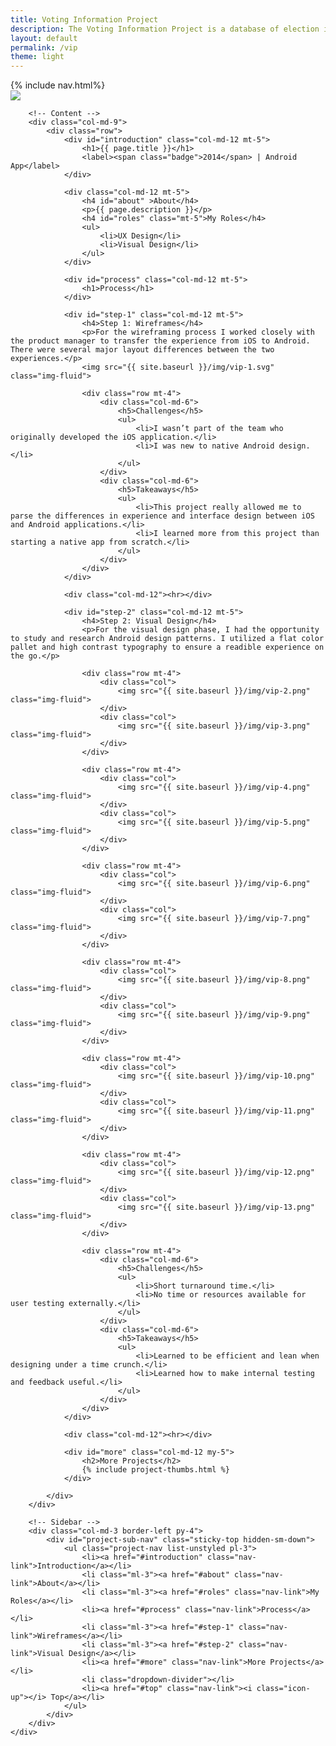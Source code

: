 ```yaml
---
title: Voting Information Project
description: The Voting Information Project is a database of election information made accessible to citizens via mobile device. The application provides an intuitive interface for users to find data about upcoming elections, such as where to vote, directions to polling location, issues on the ballot, and even candidates’ contact information.
layout: default
permalink: /vip
theme: light
---
```


<div id="top" class="row">
	{% include nav.html%}
	<div class="container px-0">
		<div class="row">
			<div class="col-md-12">
				<img src="{{ site.baseurl }}/img/vip-hero.png" class="img-fluid">
			</div>
		</div>
	</div>
</div>

<div id="project-vip" class="container">
	<div class="row">
		
		<!-- Content -->
		<div class="col-md-9">
			<div class="row">
				<div id="introduction" class="col-md-12 mt-5">
					<h1>{{ page.title }}</h1>
					<label><span class="badge">2014</span> | Android App</label>
				</div>

				<div class="col-md-12 mt-5">
					<h4 id="about" >About</h4>
					<p>{{ page.description }}</p>
					<h4 id="roles" class="mt-5">My Roles</h4>
					<ul>
						<li>UX Design</li>
						<li>Visual Design</li>
					</ul>
				</div>

				<div id="process" class="col-md-12 mt-5">
					<h1>Process</h1>
				</div>

				<div id="step-1" class="col-md-12 mt-5">
					<h4>Step 1: Wireframes</h4>
					<p>For the wireframing process I worked closely with the product manager to transfer the experience from iOS to Android. There were several major layout differences between the two experiences.</p>
					<img src="{{ site.baseurl }}/img/vip-1.svg" class="img-fluid">

					<div class="row mt-4">
						<div class="col-md-6">
							<h5>Challenges</h5>
							<ul>
								<li>I wasn’t part of the team who originally developed the iOS application.</li>
								<li>I was new to native Android design.</li>
							</ul>
						</div>
						<div class="col-md-6">
							<h5>Takeaways</h5>
							<ul>
								<li>This project really allowed me to parse the differences in experience and interface design between iOS and Android applications.</li>
								<li>I learned more from this project than starting a native app from scratch.</li>
							</ul>
						</div>
					</div>
				</div>

				<div class="col-md-12"><hr></div>

				<div id="step-2" class="col-md-12 mt-5">
					<h4>Step 2: Visual Design</h4>
					<p>For the visual design phase, I had the opportunity to study and research Android design patterns. I utilized a flat color pallet and high contrast typography to ensure a readible experience on the go.</p>

					<div class="row mt-4">
						<div class="col">
							<img src="{{ site.baseurl }}/img/vip-2.png" class="img-fluid">
						</div>
						<div class="col">
							<img src="{{ site.baseurl }}/img/vip-3.png" class="img-fluid">
						</div>
					</div>

					<div class="row mt-4">
						<div class="col">
							<img src="{{ site.baseurl }}/img/vip-4.png" class="img-fluid">
						</div>
						<div class="col">
							<img src="{{ site.baseurl }}/img/vip-5.png" class="img-fluid">
						</div>
					</div>

					<div class="row mt-4">
						<div class="col">
							<img src="{{ site.baseurl }}/img/vip-6.png" class="img-fluid">
						</div>
						<div class="col">
							<img src="{{ site.baseurl }}/img/vip-7.png" class="img-fluid">
						</div>
					</div>

					<div class="row mt-4">
						<div class="col">
							<img src="{{ site.baseurl }}/img/vip-8.png" class="img-fluid">
						</div>
						<div class="col">
							<img src="{{ site.baseurl }}/img/vip-9.png" class="img-fluid">
						</div>
					</div>

					<div class="row mt-4">
						<div class="col">
							<img src="{{ site.baseurl }}/img/vip-10.png" class="img-fluid">
						</div>
						<div class="col">
							<img src="{{ site.baseurl }}/img/vip-11.png" class="img-fluid">
						</div>
					</div>
						
					<div class="row mt-4">
						<div class="col">
							<img src="{{ site.baseurl }}/img/vip-12.png" class="img-fluid">
						</div>
						<div class="col">
							<img src="{{ site.baseurl }}/img/vip-13.png" class="img-fluid">
						</div>
					</div>

					<div class="row mt-4">
						<div class="col-md-6">
							<h5>Challenges</h5>
							<ul>
								<li>Short turnaround time.</li>
								<li>No time or resources available for user testing externally.</li>
							</ul>
						</div>
						<div class="col-md-6">
							<h5>Takeaways</h5>
							<ul>
								<li>Learned to be efficient and lean when designing under a time crunch.</li>
								<li>Learned how to make internal testing and feedback useful.</li>
							</ul>
						</div>
					</div>
				</div>

				<div class="col-md-12"><hr></div>

				<div id="more" class="col-md-12 my-5">
					<h2>More Projects</h2>
					{% include project-thumbs.html %}
				</div>

			</div>
		</div>
		
		<!-- Sidebar -->
		<div class="col-md-3 border-left py-4">
			<div id="project-sub-nav" class="sticky-top hidden-sm-down">
				<ul class="project-nav list-unstyled pl-3">
					<li><a href="#introduction" class="nav-link">Introduction</a></li>
					<li class="ml-3"><a href="#about" class="nav-link">About</a></li>
					<li class="ml-3"><a href="#roles" class="nav-link">My Roles</a></li>
					<li><a href="#process" class="nav-link">Process</a></li>
					<li class="ml-3"><a href="#step-1" class="nav-link">Wireframes</a></li>
					<li class="ml-3"><a href="#step-2" class="nav-link">Visual Design</a></li>
					<li><a href="#more" class="nav-link">More Projects</a></li>
					<li class="dropdown-divider"></li>
					<li><a href="#top" class="nav-link"><i class="icon-up"></i> Top</a></li>
				</ul>
			</div>
		</div>
	</div>
</div>